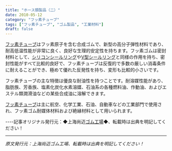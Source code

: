 ```yaml
---
title: "ホース類製品（二）"
date: 2010-05-12
category: "フッ素チューブ"
tags: ["フッ素チューブ", "ゴム製品", "工業材料"]
draft: false
---
```


[フッ素チューブ](http://www.smpolymer.com/fujiaoguan/)はフッ素原子を含む合成ゴムで、新型の高分子弾性材料であり、耐高低温性能が非常に良く、良好な生理的安定性を持ちます。フッ素ゴムは密封材料として、[シリコンシールリング](http://www.smpolymer.com/)や[V型シールリング](http://www.smpolymer.com/)と同様の作用を持ち、密封性能がすべて比較的良好で、フッ素チューブは反復的で多数の厳しい消毒条件に耐えることができ、極めて優れた反発性を持ち、変形も比較的小さいです。

フッ素チューブの主な特徴は優良な耐油性を持つことです。耐溶媒性能があり、脂肪族、芳香族、塩素化炭化水素溶媒、石油系の各種燃料油、作動油、およびエステル類潤滑油などの某些合成油に溶解できます。

[フッ素チューブ](http://www.smpolymer.com/fujiaoguan/)は主に航空、化学工業、石油、自動車などの工業部門で使用され、フッ素ゴム耐媒体材料および絶縁材料として用いられます。

----記事オリジナル発行元：◆上海尚迈[ゴム工場](http://www.smpolymer.com/)◆、転載時は出典を明記してください！

---

*原文発行元：上海尚迈ゴム工場、転載時は出典を明記してください！*